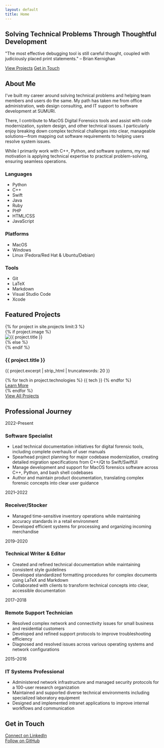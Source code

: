 ```yaml
---
layout: default
title: Home
---
```


<section id="hero">
    <div class="container">
        <div class="hero-content">
            <h2>Solving Technical Problems Through Thoughtful Development</h2>
            <p>"The most effective debugging tool is still careful thought, coupled with judiciously placed print statements." – Brian Kernighan</p>
            <div class="cta-buttons">
                <a href="#projects" class="btn primary">View Projects</a>
                <a href="#contact" class="btn secondary">Get in Touch</a>
            </div>
        </div>
    </div>
</section>

<section id="about">
    <div class="container">
        <h2>About Me</h2>
        <div class="about-content">
            <div class="about-text">
                <p>I've built my career around solving technical problems and helping team members and users do the same. My path has taken me from office administration, web design consulting, and IT support to software development at SUMURI.</p>
                <p>There, I contribute to MacOS Digital Forensics tools and assist with code modernization, system design, and other technical issues. I particularly enjoy breaking down complex technical challenges into clear, manageable solutions—from mapping out software requirements to helping users resolve system issues.</p>
                <p>While I primarily work with C++, Python, and software systems, my real motivation is applying technical expertise to practical problem-solving, ensuring seamless operations.</p>
                <div class="skills">
                    <div class="skill-category">
                        <h3>Languages</h3>
                        <ul>
                            <li>Python</li>
                            <li>C++</li>
                            <li>Swift</li>
                            <li>Java</li>
                            <li>Ruby</li>
                            <li>PHP</li>
                            <li>HTML/CSS</li>
                            <li>JavaScript</li>
                        </ul>
                    </div>
                    <div class="skill-category">
                        <h3>Platforms</h3>
                        <ul>
                            <li>MacOS</li>
                            <li>Windows</li>
                            <li>Linux (Fedora/Red Hat & Ubuntu/Debian)</li>
                        </ul>
                    </div>
                    <div class="skill-category">
                        <h3>Tools</h3>
                        <ul>
                            <li>Git</li>
                            <li>LaTeX</li>
                            <li>Markdown</li>
                            <li>Visual Studio Code</li>
                            <li>Xcode</li>
                        </ul>
                    </div>
                </div>
            </div>
        </div>
    </div>
</section>

<section id="projects">
    <div class="container">
        <h2>Featured Projects</h2>
        <div class="projects-grid">
            {% for project in site.projects limit:3 %}
            <div class="project-card">
                {% if project.image %}
                <div class="project-image">
                    <img src="{{ project.image | relative_url }}" alt="{{ project.title }}">
                </div>
                {% else %}
                <div class="project-image placeholder"></div>
                {% endif %}
                <h3>{{ project.title }}</h3>
                <p>{{ project.excerpt | strip_html | truncatewords: 20 }}</p>
                <div class="project-tags">
                    {% for tech in project.technologies %}
                    <span>{{ tech }}</span>
                    {% endfor %}
                </div>
                <a href="{{ project.url | relative_url }}" class="btn secondary">Learn More</a>
            </div>
            {% endfor %}
        </div>
        <div class="more-projects">
            <a href="{{ '/projects/' | relative_url }}" class="btn primary">View All Projects</a>
        </div>
    </div>
</section>

<section id="experience">
    <div class="container">
        <h2>Professional Journey</h2>
        <div class="experience-timeline">
            <div class="experience-item">
                <div class="experience-date">2022–Present</div>
                <div class="experience-content">
                    <h3>Software Specialist</h3>
                    <ul>
                        <li>Lead technical documentation initiatives for digital forensic tools, including complete overhauls of user manuals</li>
                        <li>Spearhead project planning for major codebase modernization, creating detailed migration specifications from C++/Qt to Swift/SwiftUI</li>
                        <li>Manage development and support for MacOS forensics software across C++, Python, and bash shell codebases</li>
                        <li>Author and maintain product documentation, translating complex forensic concepts into clear user guidance</li>
                    </ul>
                </div>
            </div>
            <div class="experience-item">
                <div class="experience-date">2021–2022</div>
                <div class="experience-content">
                    <h3>Receiver/Stocker</h3>
                    <ul>
                        <li>Managed time-sensitive inventory operations while maintaining accuracy standards in a retail environment</li>
                        <li>Developed efficient systems for processing and organizing incoming merchandise</li>
                    </ul>
                </div>
            </div>
            <div class="experience-item">
                <div class="experience-date">2019–2020</div>
                <div class="experience-content">
                    <h3>Technical Writer & Editor</h3>
                    <ul>
                        <li>Created and refined technical documentation while maintaining consistent style guidelines</li>
                        <li>Developed standardized formatting procedures for complex documents using LaTeX and Markdown</li>
                        <li>Collaborated with clients to transform technical concepts into clear, accessible documentation</li>
                    </ul>
                </div>
            </div>
            <div class="experience-item">
                <div class="experience-date">2017–2018</div>
                <div class="experience-content">
                    <h3>Remote Support Technician</h3>
                    <ul>
                        <li>Resolved complex network and connectivity issues for small business and residential customers</li>
                        <li>Developed and refined support protocols to improve troubleshooting efficiency</li>
                        <li>Diagnosed and resolved issues across various operating systems and network configurations</li>
                    </ul>
                </div>
            </div>
            <div class="experience-item">
                <div class="experience-date">2015–2016</div>
                <div class="experience-content">
                    <h3>IT Systems Professional</h3>
                    <ul>
                        <li>Administered network infrastructure and managed security protocols for a 100-user research organization</li>
                        <li>Maintained and supported diverse technical environments including specialized laboratory equipment</li>
                        <li>Designed and implemented intranet applications to improve internal workflows and communication</li>
                    </ul>
                </div>
            </div>
        </div>
    </div>
</section>

<section id="contact">
    <div class="container">
        <h2>Get in Touch</h2>
        <div class="contact-content">
            <div class="contact-info">
                <div class="contact-item">
                    <i class="fab fa-linkedin"></i>
                    <a href="https://linkedin.com/in/{{ site.author.linkedin }}" target="_blank">Connect on LinkedIn</a>
                </div>
                <div class="contact-item">
                    <i class="fab fa-github"></i>
                    <a href="https://github.com/{{ site.author.github }}" target="_blank">Follow on GitHub</a>
                </div>
            </div>
        </div>
    </div>
</section>
